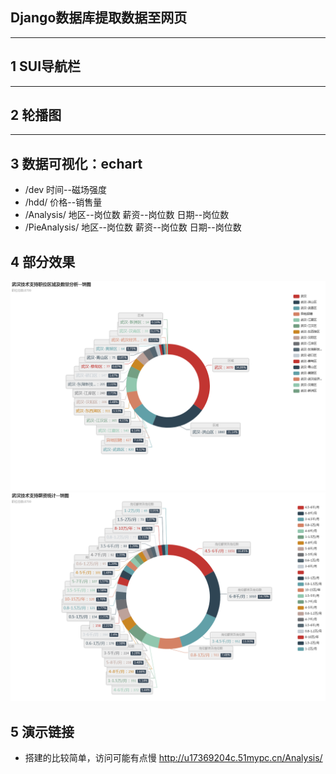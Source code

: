 
## Django数据库提取数据至网页</br>
***
## 1 SUI导航栏</br>
***
## 2 轮播图</br>
***
## 3 数据可视化：echart</br>
   -  /dev   时间--磁场强度
   -   /hdd/  价格--销售量
   -   /Analysis/  地区--岗位数  薪资--岗位数  日期--岗位数
   -   /PieAnalysis/  地区--岗位数  薪资--岗位数  日期--岗位数
## 4 部分效果</br>
   
   ![](https://github.com/acer-haitao/Django-Test-Mynet/blob/master/apps/echartapp/static/echartapp/img/1.png)
   ![](https://github.com/acer-haitao/Django-Test-Mynet/blob/master/apps/echartapp/static/echartapp/img/3.png)
## 5 演示链接</br>
   - 搭建的比较简单，访问可能有点慢
   http://u17369204c.51mypc.cn/Analysis/
   
